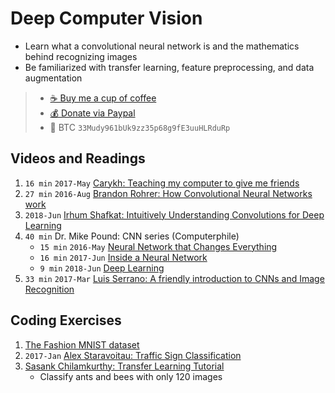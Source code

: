 # Deep Computer Vision
- Learn what a convolutional neural network is and
 the mathematics behind recognizing images
- Be familiarized with transfer learning,
  feature preprocessing, and data augmentation

> - [☕️ Buy me a cup of coffee](https://ko-fi.com/minimithi)
> - [💰 Donate via Paypal](https://paypal.me/minimithi)
> - 💙 BTC `33Mudy961bUk9zz35p68g9fE3uuHLRduRp`

## Videos and Readings

1. `16 min` `2017-May` [Carykh: Teaching my computer to give me friends][v1]
2. `27 min` `2016-Aug` [Brandon Rohrer: How Convolutional Neural Networks work][v2]
3. `2018-Jun` [Irhum Shafkat: Intuitively Understanding Convolutions for Deep Learning][r1]
4. `40 min` Dr. Mike Pound: CNN series (Computerphile)
    - `15 min` `2016-May` [Neural Network that Changes Everything][v3]
    - `16 min` `2017-Jun` [Inside a Neural Network][v4]
    -  `9 min` `2018-Jun` [Deep Learning][v5]
5. `33 min` `2017-Mar` [Luis Serrano: A friendly introduction to CNNs and Image Recognition][v6]

## Coding Exercises

1. [The Fashion MNIST dataset][c1]
2. `2017-Jan` [Alex Staravoitau: Traffic Sign Classification][c2]
3. [Sasank Chilamkurthy: Transfer Learning Tutorial][c3]
    - Classify ants and bees with only 120 images

[v1]: https://www.youtube.com/watch?v=p_7GWRup-nQ
[v2]: https://www.youtube.com/watch?v=FmpDIaiMIeA
[v3]: https://www.youtube.com/watch?v=py5byOOHZM8
[v4]: https://www.youtube.com/watch?v=BFdMrDOx_CM
[v5]: https://www.youtube.com/watch?v=TJlAxW-2nmI
[v6]: https://www.youtube.com/watch?v=2-Ol7ZB0MmU

[r1]: https://towardsdatascience.com/intuitively-understanding-convolutions-for-deep-learning-1f6f42faee1

[c1]: https://www.kaggle.com/zalando-research/fashionmnist/home
[c2]: https://navoshta.com/traffic-signs-classification/
[c3]: https://pytorch.org/tutorials/beginner/transfer_learning_tutorial.html
